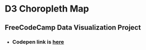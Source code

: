 # D3 Choropleth Map

## FreeCodeCamp Data Visualization Project

- ### Codepen link is [here](https://codepen.io/realstankle/full/dyqPNRN)
